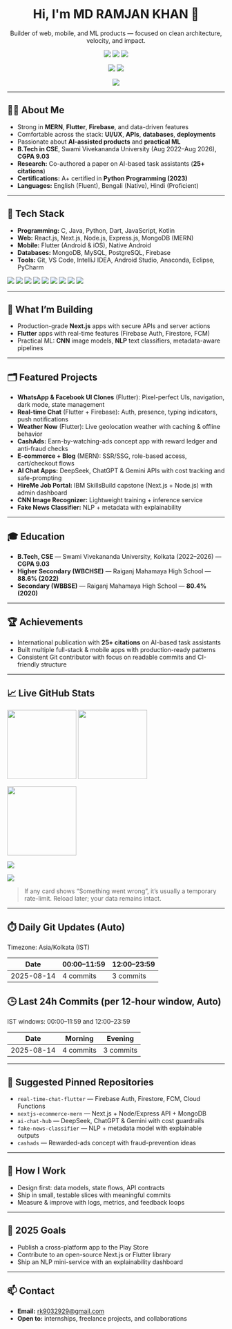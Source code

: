 <!-- Profile Header -->
<h1 align="center">Hi, I'm MD RAMJAN KHAN 👋</h1>
<p align="center">
  Builder of web, mobile, and ML products — focused on clean architecture, velocity, and impact.
</p>

<p align="center">
  <a href="mailto:rk9032929@gmail.com"><img src="https://img.shields.io/badge/Email-rk9032929%40gmail.com-red?style=for-the-badge&logo=gmail" /></a>
  <img src="https://img.shields.io/badge/Location-Kolkata,%20India-0ea5e9?style=for-the-badge&logo=google-maps" />
  <img src="https://komarev.com/ghpvc/?username=mdramjankhan&style=for-the-badge&color=brightgreen&label=Profile+Views" />
</p>

<p align="center">
  <a href="https://github.com/mdramjankhan?tab=followers"><img src="https://img.shields.io/github/followers/mdramjankhan?style=social" /></a>
  <img src="https://img.shields.io/github/stars/mdramjankhan?style=social" />
</p>

<p align="center">
  <img src="https://readme-typing-svg.demolab.com?size=22&duration=2500&pause=600&center=true&vCenter=true&width=750&lines=Full-Stack+Developer+%7C+Mobile+(Flutter)+%7C+AI%2FML+Enthusiast;Clean+code+.+Solid+architecture+.+Real+impact" />
</p>

---

## 👨‍💻 About Me

- Strong in **MERN**, **Flutter**, **Firebase**, and data-driven features  
- Comfortable across the stack: **UI/UX**, **APIs**, **databases**, **deployments**  
- Passionate about **AI-assisted products** and **practical ML**  
- **B.Tech in CSE**, Swami Vivekananda University (Aug 2022–Aug 2026), **CGPA 9.03**  
- **Research:** Co-authored a paper on AI-based task assistants (**25+ citations**)  
- **Certifications:** A+ certified in **Python Programming (2023)**  
- **Languages:** English (Fluent), Bengali (Native), Hindi (Proficient)

---

## 🧰 Tech Stack

- **Programming:** C, Java, Python, Dart, JavaScript, Kotlin  
- **Web:** React.js, Next.js, Node.js, Express.js, MongoDB (MERN)  
- **Mobile:** Flutter (Android & iOS), Native Android  
- **Databases:** MongoDB, MySQL, PostgreSQL, Firebase  
- **Tools:** Git, VS Code, IntelliJ IDEA, Android Studio, Anaconda, Eclipse, PyCharm

<p>
  <img src="https://img.shields.io/badge/React-20232A?style=flat&logo=react&logoColor=61DAFB" />
  <img src="https://img.shields.io/badge/Next.js-000000?style=flat&logo=nextdotjs&logoColor=white" />
  <img src="https://img.shields.io/badge/Node.js-339933?style=flat&logo=nodedotjs&logoColor=white" />
  <img src="https://img.shields.io/badge/Express.js-000000?style=flat&logo=express&logoColor=white" />
  <img src="https://img.shields.io/badge/MongoDB-4EA94B?style=flat&logo=mongodb&logoColor=white" />
  <img src="https://img.shields.io/badge/Flutter-02569B?style=flat&logo=flutter&logoColor=white" />
  <img src="https://img.shields.io/badge/Firebase-ffca28?style=flat&logo=firebase&logoColor=black" />
  <img src="https://img.shields.io/badge/Python-3776AB?style=flat&logo=python&logoColor=white" />
  <img src="https://img.shields.io/badge/JavaScript-F7DF1E?style=flat&logo=javascript&logoColor=black" />
</p>

---

## 🚀 What I’m Building

- Production-grade **Next.js** apps with secure APIs and server actions  
- **Flutter** apps with real-time features (Firebase Auth, Firestore, FCM)  
- Practical ML: **CNN** image models, **NLP** text classifiers, metadata-aware pipelines

---

## 🗂 Featured Projects

- **WhatsApp & Facebook UI Clones** (Flutter): Pixel-perfect UIs, navigation, dark mode, state management  
- **Real-time Chat** (Flutter + Firebase): Auth, presence, typing indicators, push notifications  
- **Weather Now** (Flutter): Live geolocation weather with caching & offline behavior  
- **CashAds:** Earn-by-watching-ads concept app with reward ledger and anti-fraud checks  
- **E-commerce + Blog** (MERN): SSR/SSG, role-based access, cart/checkout flows  
- **AI Chat Apps:** DeepSeek, ChatGPT & Gemini APIs with cost tracking and safe-prompting  
- **HireMe Job Portal:** IBM SkillsBuild capstone (Next.js + Node.js) with admin dashboard  
- **CNN Image Recognizer:** Lightweight training + inference service  
- **Fake News Classifier:** NLP + metadata with explainability

---

## 🎓 Education

- **B.Tech, CSE** — Swami Vivekananda University, Kolkata (2022–2026) — **CGPA 9.03**  
- **Higher Secondary (WBCHSE)** — Raiganj Mahamaya High School — **88.6% (2022)**  
- **Secondary (WBBSE)** — Raiganj Mahamaya High School — **80.4% (2020)**

---

## 🏆 Achievements

- International publication with **25+ citations** on AI-based task assistants  
- Built multiple full-stack & mobile apps with production-ready patterns  
- Consistent Git contributor with focus on readable commits and CI-friendly structure

---

## 📈 Live GitHub Stats

<p align="left">
  <img src="https://github-readme-stats.vercel.app/api?username=mdramjankhan&show_icons=true&theme=tokyonight&hide_border=true&rank_icon=github" height="160" />
  <img src="https://streak-stats.demolab.com?user=mdramjankhan&theme=tokyonight&hide_border=true" height="160" />
</p>

<p>
  <img src="https://github-readme-stats.vercel.app/api/top-langs/?username=mdramjankhan&layout=compact&theme=tokyonight&hide_border=true" height="160" />
</p>

<p>
  <img src="https://github-profile-trophy.vercel.app/?username=mdramjankhan&theme=tokyonight&no-frame=true&margin-w=12&margin-h=12" />
</p>

<p>
  <img src="https://github-readme-activity-graph.vercel.app/graph?username=mdramjankhan&bg_color=0a0f1f&color=38bdf8&line=38bdf8&point=ffffff&area=true&hide_border=true" />
</p>

> If any card shows “Something went wrong”, it’s usually a temporary rate-limit. Reload later; your data remains intact.

---

## ⏱️ Daily Git Updates (Auto)
Timezone: Asia/Kolkata (IST)

<!--START_SECTION:commits-->
| Date       | 00:00–11:59 | 12:00–23:59 |
|------------|-------------|-------------|
| 2025-08-14 | 4 commits   | 3 commits   |
<!--END_SECTION:commits-->

## 🕒 Last 24h Commits (per 12-hour window, Auto)
IST windows: 00:00–11:59 and 12:00–23:59

<!--START_SECTION:dailycommits-->
| Date       | Morning     | Evening     |
|------------|-------------|-------------|
| 2025-08-14 | 4 commits   | 3 commits   |
<!--END_SECTION:dailycommits-->


---

## 📌 Suggested Pinned Repositories

- `real-time-chat-flutter` — Firebase Auth, Firestore, FCM, Cloud Functions  
- `nextjs-ecommerce-mern` — Next.js + Node/Express API + MongoDB  
- `ai-chat-hub` — DeepSeek, ChatGPT & Gemini with cost guardrails  
- `fake-news-classifier` — NLP + metadata model with explainable outputs  
- `cashads` — Rewarded-ads concept with fraud-prevention ideas

---

## 🧪 How I Work

- Design first: data models, state flows, API contracts  
- Ship in small, testable slices with meaningful commits  
- Measure & improve with logs, metrics, and feedback loops

---

## 🎯 2025 Goals

- Publish a cross-platform app to the Play Store  
- Contribute to an open-source Next.js or Flutter library  
- Ship an NLP mini-service with an explainability dashboard

---

## 📫 Contact

- **Email:** rk9032929@gmail.com  
- **Open to:** internships, freelance projects, and collaborations
